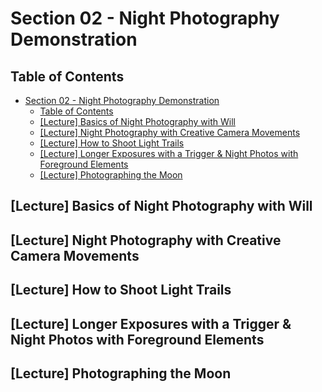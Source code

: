 # Section 02 - Night Photography Demonstration

## Table of Contents

- [Section 02 - Night Photography Demonstration](#section-02---night-photography-demonstration)
  - [Table of Contents](#table-of-contents)
  - [[Lecture] Basics of Night Photography with Will](#lecture-basics-of-night-photography-with-will)
  - [[Lecture] Night Photography with Creative Camera Movements](#lecture-night-photography-with-creative-camera-movements)
  - [[Lecture] How to Shoot Light Trails](#lecture-how-to-shoot-light-trails)
  - [[Lecture] Longer Exposures with a Trigger & Night Photos with Foreground Elements](#lecture-longer-exposures-with-a-trigger--night-photos-with-foreground-elements)
  - [[Lecture] Photographing the Moon](#lecture-photographing-the-moon)

## [Lecture] Basics of Night Photography with Will

## [Lecture] Night Photography with Creative Camera Movements

## [Lecture] How to Shoot Light Trails

## [Lecture] Longer Exposures with a Trigger & Night Photos with Foreground Elements

## [Lecture] Photographing the Moon
